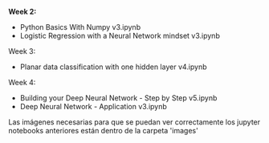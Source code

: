 **Week 2:**
- Python Basics With Numpy v3.ipynb
- Logistic Regression with a Neural Network mindset v3.ipynb

Week 3:
- Planar data classification with one hidden layer v4.ipynb

Week 4:
- Building your Deep Neural Network - Step by Step v5.ipynb
- Deep Neural Network - Application v3.ipynb

Las imágenes necesarias para que se puedan ver correctamente los jupyter notebooks anteriores están dentro de la carpeta 'images'

